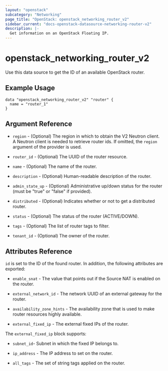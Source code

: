 ```yaml
---
layout: "openstack"
subcategory: "Networking"
page_title: "OpenStack: openstack_networking_router_v2"
sidebar_current: "docs-openstack-datasource-networking-router-v2"
description: |-
  Get information on an OpenStack Floating IP.
---
```


# openstack\_networking\_router\_v2

Use this data source to get the ID of an available OpenStack router.

## Example Usage

```hcl
data "openstack_networking_router_v2" "router" {
  name = "router_1"
}
```

## Argument Reference

* `region` - (Optional) The region in which to obtain the V2 Neutron client.
  A Neutron client is needed to retrieve router ids. If omitted, the
  `region` argument of the provider is used.

* `router_id` - (Optional) The UUID of the router resource.

* `name` - (Optional) The name of the router.

* `description` - (Optional) Human-readable description of the router.

* `admin_state_up` - (Optional) Administrative up/down status for the router (must be "true" or "false" if provided).

* `distributed` - (Optional) Indicates whether or not to get a distributed router.

* `status` - (Optional) The status of the router (ACTIVE/DOWN).

* `tags` - (Optional) The list of router tags to filter.

* `tenant_id` - (Optional) The owner of the router.

## Attributes Reference

`id` is set to the ID of the found router. In addition, the following attributes
are exported:

* `enable_snat` - The value that points out if the Source NAT is enabled on the router.

* `external_network_id` - The network UUID of an external gateway for the router.

* `availability_zone_hints` - The availability zone that is used to make router resources highly available.

* `external_fixed_ip` - The external fixed IPs of the router.

The `external_fixed_ip` block supports:

* `subnet_id`- Subnet in which the fixed IP belongs to.

* `ip_address` - The IP address to set on the router.

* `all_tags` - The set of string tags applied on the router.
